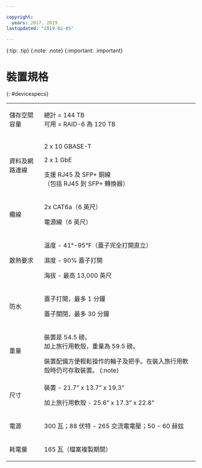 ```yaml
---

copyright:
  years: 2017, 2019
lastupdated: "2019-02-05"

---
```

 {:tip: .tip}
 {:note: .note}
 {:important: .important}

# 裝置規格
{: #devicespecs}

<table role="presentation">
        <colgroup>
          <col/>
          <col/>
        </colgroup>
          <tr>
            <td><p>儲存空間容量</p></td>
            <td>
              <p>總計 = 144 TB<br/>可用 = RAID-6 為 120 TB</p>
            </td>
          </tr>
          <tr>
            <td><p>資料及網路連線</p></td>
            <td>
              <p>2 x 10 GBASE-T</p>
              <p>2 x 1 GbE</p>
              <p>支援 RJ45 及 SFP+ 銅線 <br/> （包括 RJ45 到 SFP+ 轉換器）</p>
            </td>
          </tr>
          <tr>
            <td><p>纜線</p></td>
            <td>
              <p>2x CAT6a（6 英尺）</p>
              <p>電源線（6 英尺）</p>
            </td>
          </tr>
          <tr>
            <td><p>散熱要求</p></td>
            <td>
              <p>溫度 -  41°-95°F（蓋子完全打開直立）</p>
              <p>濕度 - 90% 蓋子打開</p>
              <p>海拔 - 最高 13,000 英尺</p>
            </td>
          </tr>
          <tr>
            <td><p>防水</p></td>
            <td>
              <p>蓋子打開，最多 1 分鐘</p>
              <p>蓋子關閉，最多 30 分鐘</p>
            </td>
          </tr>
          <tr>
            <td><p>重量</p></td>
            <td>
              <p>裝置是 54.5 磅。<br/>加上旅行用軟殼，重量為 59.5 磅。</p>
              裝置配備方便輕鬆操作的輪子及把手。在裝入旅行用軟殼時仍可存取裝置。
              {:note}
            </td>
          </tr>
          <tr>
            <td><p>尺寸</p></td>
            <td>
              <p>裝置 - 21.7” x 13.7” x 19.3”</p>
              <p>加上旅行用軟殼 - 25.6” x 17.3” x 22.8”</p>
            </td>
          </tr>
          <tr>
            <td><p>電源</p></td>
            <td>
              <p>300 瓦；88 伏特 - 265 交流電電壓；50 - 60 赫玆</p>
            </td>
          </tr>
          <tr>
            <td><p>耗電量</p></td>
            <td>
              <p>165 瓦（檔案複製期間）</p>
            </td>
          </tr>
</table>
